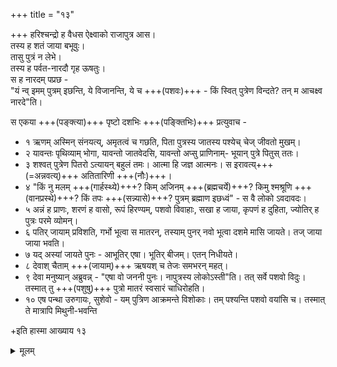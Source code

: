 +++
title = "१३"

+++
हरिश्चन्द्रो ह वैधस ऐक्ष्वाको राजापुत्र आस।  
तस्य ह शतं जाया बभूवुः।  
तासु पुत्रं न लेभे।  
तस्य ह पर्वत-नारदौ गृह ऊषतुः।  
स ह नारदम् पप्रछ -  
"यं न्व् इमम् पुत्रम् इछन्ति, ये विजानन्ति, ये च +++(पशवः)+++ - किं स्वित् पुत्रेण विन्दते? तन् म आचक्ष्व नारदे"ति। 

स एकया +++(पङ्क्त्या)+++ पृष्टो दशभिः +++(पङ्क्तिभिः)+++ प्रत्युवाच - 

- १ ऋणम् अस्मिन् संनयत्य्, अमृतत्वं च गछति, पिता पुत्रस्य जातस्य पश्येच् चेज् जीवतो मुखम्। 
- २ यावन्तः पृथिव्याम् भोगा, यावन्तो जातवेदसि, यावन्तो अप्सु प्राणिनाम्- भूयान् पुत्रे पितुस् ततः।
- ३ शश्वत् पुत्रेण पितरो ऽत्यायन् बहुलं तमः। आत्मा हि जज्ञ आत्मनः। स इरावत्य्+++(=अन्नवत्य्)+++ अतितारिणी +++(नौः)+++। 
- ४ "किं नु मलम् +++(गार्हस्थ्ये)+++? किम् अजिनम् +++(ब्रह्मचर्ये)+++? किमु श्मश्रूणि +++(वानप्रस्थे)+++? किं तपः +++(सन्न्यासे)+++? पुत्रम् ब्रह्माण इछध्वं" - स वै लोको ऽवदावदः।  
- ५ अन्नं ह प्राणः, शरणं ह वासो, रूपं हिरण्यम्, पशवो विवाहाः, सखा ह जाया, कृपणं ह दुहिता, ज्योतिर् ह पुत्रः परमे व्योमन्। 
- ६ पतिर् जायाम् प्रविशति, गर्भो भूत्वा स मातरन्, तस्याम् पुनर् नवो भूत्वा दशमे मासि जायते। तज् जाया जाया भवति। 
- ७ यद् अस्यां जायते पुनः - आभूतिर् एषा। भूतिर् बीजम्। एतन् निधीयते।
- ८ देवाश् चैताम् +++(जायाम्)+++ ऋषयश् च तेजः समभरन् महत्। 
- ९ देवा मनुष्यान् अब्रुवन्न् - "एषा वो जननी पुनः। नापुत्रस्य लोकोऽस्ती"ति। तत् सर्वे पशवो विदुः। तस्मात् तु +++(पशुषु)+++ पुत्रो मातरं स्वसारं चाधिरोहति।  
- १० एष पन्था उरुगायः, सुशेवो - यम् पुत्रिण आक्रमन्ते विशोकाः। तम् पश्यन्ति पशवो वयांसि च। तस्मात् ते मात्रापि मिथुनी-भवन्ति 

+इति हास्मा आख्याय १३


<details><summary>मूलम्</summary>

हरिश्चन्द्रो ह वैधस ऐक्ष्वाको राजापुत्र आस तस्य ह शतं जाया बभूवुस्तासु
पुत्रं न लेभे तस्य ह पर्वतनारदौ गृह ऊषतुः स ह नारदम्पप्रछ यं
न्विमम्पुत्रमिछन्ति ये विजानन्ति ये च न किं
स्वित्पुत्रेण विन्दते तन्म आचक्ष्व नारदेति स
एकया पृष्टो दशभिः प्रत्युवाच ऋणमस्मिन्संनयत्यमृतत्वं च गछति पिता
पुत्रस्य जातस्य पश्येच्चेज्जीवतो मुखम्यावन्तः पृथिव्याम्भोगा
यावन्तो जातवेदसि यावन्तो अप्सु प्राणिनाम्भूयान्पुत्रे पितुस्ततः
शश्वत्पुत्रेण पित-रोऽत्यायन्बहुलं तमः आत्मा हि जज्ञ आत्मनः स
इरावत्यतितारिणी किं नु मलं किमजिनं किमु श्मश्रूणि
किं तपः पुत्रम्ब्रह्माण इछध्वं स वै लोकोऽवदावदः अन्नं ह प्राणः
शरणं ह वासो रूपं हिरण्यम्पशवो विवाहाः सखा ह जाया कृपणं ह दुहिता
ज्योतिर्ह पुत्रः परमे व्योमन्पतिर्जायाम्प्रविशति गर्भो भूत्वा स
मातरन्तस्याम्पुनर्नवो भूत्वा दशमे मासि जायते तज्जाया जाया
भवति यदस्यां जायते पुनः आभूतिरेषाभूतिर्बीजमेतन्निधीयते
देवाश्चैतामृषयश्च तेजः समभरन्महत्देवा
मनुष्यानब्रुवन्नेषा वो जननी पुनः नापुत्रस्य लोकोऽस्ती-ति तत्सर्वे
पशवो विदुः तस्मात्तु पुत्रो मातरं स्वसारं चाधिरोहति एष पन्था उरुगायः
सुशेवो यम्पुत्रिण आक्रमन्ते विशोकाः तम्पश्यन्ति पशवो वयांसि
च तस्मात्ते मात्रापि मिथुनीभवन्तीति हास्मा आख्याय १३
</details>

